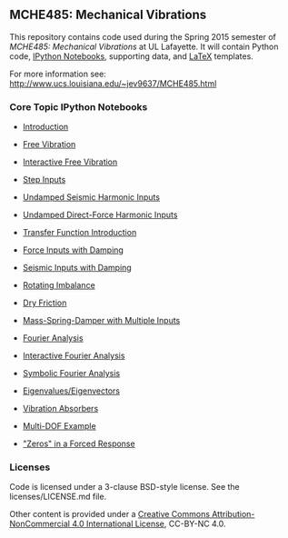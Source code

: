 ## MCHE485: Mechanical Vibrations


This repository contains code used during the Spring 2015 semester of *MCHE485: Mechanical Vibrations* at UL Lafayette. It will contain Python code, [IPython Notebooks](http://ipython.org/notebook.html), supporting data, and [LaTeX](http://www.latex-project.org) templates.

For more information see: http://www.ucs.louisiana.edu/~jev9637/MCHE485.html

### Core Topic IPython Notebooks

* [Introduction][1]  
* [Free Vibration][2]  
* [Interactive Free Vibration][3]  
* [Step Inputs][4]  
* [Undamped Seismic Harmonic Inputs][5]  
* [Undamped Direct-Force Harmonic Inputs][6]  
* [Transfer Function Introduction][7]  
* [Force Inputs with Damping][8]  
* [Seismic Inputs with Damping][9]  
* [Rotating Imbalance][10]  
* [Dry Friction][11]  
* [Mass-Spring-Damper with Multiple Inputs][12]  
* [Fourier Analysis][14]  
* [Interactive Fourier Analysis][15]  
* [Symbolic Fourier Analysis][16]  
* [Eigenvalues/Eigenvectors][17]  
* [Vibration Absorbers][18]  
* [Multi-DOF Example][19]  
* ["Zeros" in a Forced Response][20]


   [1]: http://nbviewer.ipython.org/github/DocVaughan/MCHE485---Mechanical-Vibrations/blob/Spring2015/IPython%20Notebooks/MCHE485%20-%20Introduction.ipynb (Introduction Notebook)
   [2]: http://nbviewer.ipython.org/github/DocVaughan/MCHE485---Mechanical-Vibrations/blob/Spring2015/IPython%20Notebooks/Mass%20Spring%20Damper%20-%20Free%20Vibration.ipynb
   [3]: http://nbviewer.ipython.org/github/DocVaughan/MCHE485---Mechanical-Vibrations/blob/Spring2015/IPython%20Notebooks/Mass%20Spring%20Damper%20-%20Free%20Vibration%20-%20Interactive.ipynb
   [4]: http://nbviewer.ipython.org/github/DocVaughan/MCHE485---Mechanical-Vibrations/blob/Spring2015/IPython%20Notebooks/Mass%20Spring%20Damper%20-%20Step%20Input.ipynb
   [5]: http://nbviewer.ipython.org/github/DocVaughan/MCHE485---Mechanical-Vibrations/blob/Spring2015/IPython%20Notebooks/Undamped%20Response%20to%20Harmonic%20Seismic%20Inputs.ipynb
   [6]: http://nbviewer.ipython.org/github/DocVaughan/MCHE485---Mechanical-Vibrations/blob/Spring2015/IPython%20Notebooks/Undamped%20Response%20to%20Harmonic%20Direct-Force%20Inputs.ipynb
   [7]: http://nbviewer.ipython.org/github/DocVaughan/MCHE485---Mechanical-Vibrations/blob/Spring2015/IPython%20Notebooks/Transfer%20Function%20for%20Undamped%20Harmonic%20Seismic%20Inputs.ipynb
   [8]: http://nbviewer.ipython.org/github/DocVaughan/MCHE485---Mechanical-Vibrations/blob/Spring2015/IPython%20Notebooks/Frequency%20Response%20to%20Harmonic%20Direct-Force%20Inputs.ipynb
   [9]: http://nbviewer.ipython.org/github/DocVaughan/MCHE485---Mechanical-Vibrations/blob/Spring2015/IPython%20Notebooks/Frequency%20Response%20to%20Harmonic%20Seismic%20Inputs.ipynb
   [10]: http://nbviewer.ipython.org/github/DocVaughan/MCHE485---Mechanical-Vibrations/blob/Spring2015/IPython%20Notebooks/Rotating%20Imbalance.ipynb
   [11]: http://nbviewer.ipython.org/github/DocVaughan/MCHE485---Mechanical-Vibrations/blob/Spring2015/IPython%20Notebooks/Mass%20Spring%20-%20Free%20Vibration%20with%20Friction.ipynb
   [12]: http://nbviewer.ipython.org/github/DocVaughan/MCHE485---Mechanical-Vibrations/blob/Spring2015/IPython%20Notebooks/Mass-Spring-Damper%20with%20Disturbance.ipynb
   [14]: http://nbviewer.ipython.org/github/DocVaughan/MCHE485---Mechanical-Vibrations/blob/Spring2015/IPython%20Notebooks/Fourier%20Analysis.ipynb
   [15]: http://nbviewer.ipython.org/github/DocVaughan/MCHE485---Mechanical-Vibrations/blob/Spring2015/IPython%20Notebooks/Interactive%20Fourier%20Analysis.ipynb (Interactive Fourier Analysis)
   [16]: http://nbviewer.ipython.org/github/DocVaughan/MCHE485---Mechanical-Vibrations/blob/Spring2015/IPython%20Notebooks/Fourier%20Analysis%20-%20Symbolic.ipynb (Symbolic Fourier Analysis using SymPy)
   [17]: http://nbviewer.ipython.org/github/DocVaughan/MCHE485---Mechanical-Vibrations/blob/Spring2015/IPython%20Notebooks/Eigenvalue-Eigenvector%20Analysis.ipynb
   [18]: http://nbviewer.ipython.org/github/DocVaughan/MCHE485---Mechanical-Vibrations/blob/Spring2015/IPython%20Notebooks/Vibration%20Absorbers.ipynb
   [19]: http://nbviewer.ipython.org/github/DocVaughan/MCHE485---Mechanical-Vibrations/blob/Spring2015/IPython%20Notebooks/MultiDOF%20Example.ipynb (Multi-DOF Example)
   [20]: http://nbviewer.ipython.org/github/DocVaughan/MCHE485---Mechanical-Vibrations/blob/Spring2015/IPython%20Notebooks/Zeros%20in%20a%20Forced%20Response.ipynb (Zeros in a Forced Response)


### Licenses
Code is licensed under a 3-clause BSD-style license. See the licenses/LICENSE.md file.

Other content is provided under a [Creative Commons Attribution-NonCommercial 4.0 International License](http://creativecommons.org/licenses/by-nc/4.0/), CC-BY-NC 4.0.
